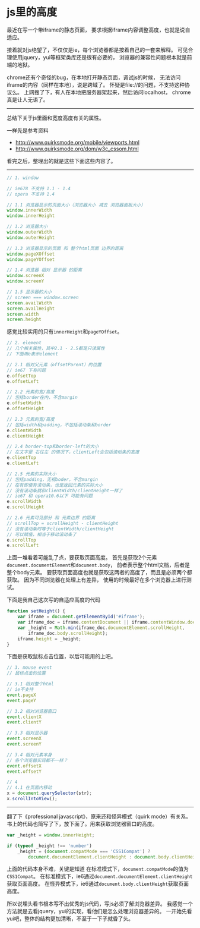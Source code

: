 <!--
Title: javascript 获取页面高度
Tag: tips javascript
-->

# js里的高度

最近在写一个带iframe的静态页面，
要求根据iframe内容调整高度，也就是说自适应。

接着就对js绝望了，不仅仅是ie，每个浏览器都是按着自己的一套来解释。
可见合理使用jquery，yui等框架类库还是很有必要的，
浏览器的兼容性问题根本就是前端的地狱。

chrome还有个奇怪的bug，在本地打开静态页面，调试js的时候，
无法访问iframe的内容（同样在本地），说是跨域了。
怀疑是file://的问题，不支持这种协议么。
上网搜了下，有人在本地把服务器架起来，然后访问localhost，
chrome真是让人无语了。

------

总结下关于js里面和宽度高度有关的属性。

一样先是参考资料

+ <http://www.quirksmode.org/mobile/viewports.html>
+ <http://www.quirksmode.org/dom/w3c_cssom.html>

看完之后，整理出的就是这些下面这些内容了。

------

```javascript
// 1. window

// ie678 不支持 1.1 - 1.4
// opera 不支持 1.4

// 1.1 浏览器显示的页面大小（浏览器大小 减去 浏览器面板大小）
window.innerWidth
window.innerHeight

// 1.2 浏览器大小
window.outerWidth
window.outerHeight

// 1.3 浏览器显示的页面 和 整个html页面 边界的距离
window.pageXOffset
window.pageYOffset

// 1.4 浏览器 相对 显示器 的距离
window.screenX
window.screenY

// 1.5 显示器的大小
// screen === window.screen
screen.availWidth
screen.availHeight
screen.width
screen.height
```
感觉比较实用的只有`innerHeight`和`pageYOffset`。

```javascript
// 2. element
// 几个相关属性，其中2.1 - 2.5都是只读属性
// 下面用e表示element

// 2.1 相对父元素（offsetParent）的位置
// ie67 下有问题
e.offsetTop
e.offsetLeft

// 2.2 元素的宽/高度
// 包括border在内，不含margin
e.offsetWidth
e.offsetHeight

// 2.3 元素的宽/高度
// 包括width和padding，不包括滚动条和border
e.clientWidth
e.clientHeight

// 2.4 border-top和border-left的大小
// 在文字是 右往左 的情况下，clientLeft会包括滚动条的宽度
e.clientTop
e.clientLeft

// 2.5 元素的实际大小
// 包括padding，无视boder，不含margin
// 在有即使有滚动条，也是返回元素的实际大小
// 没有滚动条就和clientWidth/clientHeight一样了
// ie67 和 opera10.6以下 可能有问题
e.scrollWidth
e.scrollHeight

// 2.6 元素可见部分 和 元素边界 的距离
// scrollTop = scrollHeight - clientHeight
// 没有滚动条时等于clientWidth/clientHeight
// 可以赋值，相当于移动滚动条了
e.scrollTop
e.scrollLeft
```

上面一堆看着可能乱了点，要获取页面高度。
首先是获取2个元素`document.documentElement`和`document.body`，
前者表示整个html文档，后者是整个body元素。
要获取页面高度也就是获取这两者的高度了，而且是必须两个都获取。
因为不同浏览器在处理上有差异，
使用的时候最好在多个浏览器上进行测试。

下面是我自己这次写的自适应高度的代码

```javascript
function setHeight() {
    var iframe = document.getElementById('#iframe');
    var iframe_doc = iframe.contentDocument || iframe.contentWindow.document;
    var _height = Math.min(iframe_doc.documentElement.scrollHeight,
        iframe_doc.body.scrollHeight);
    iframe.height = _height;
}
```

下面是获取鼠标点击位置，以后可能用的上吧。

```javascript
// 3. mouse event
// 鼠标点击的位置

// 3.1 相对整个html
// ie不支持
event.pageX
event.pageY

// 3.2 相对浏览器窗口
event.clientX
event.clientY

// 3.3 相对显示器
event.screenX
event.screenY

// 3.4 相对元素本身
// 各个浏览器实现都不一样？
event.offsetX
event.offsetY

// 4
// 4.1 在页面内移动
x = document.querySelector(str);
x.scrollIntoView();
```

------

翻了下《professional javascript》，原来还和怪异模式（quirk mode）有关系。
书上的代码也简写了下，放下面了。用来获取浏览器窗口的高度。

```javascript
var _height = window.innerHeight;

if (typeof _height !== 'number')
    _height = (document.compatMode === 'CSS1Compat') ?
        document.documentElement.clientHeight : document.body.clientHeight;
```

上面的代码本身不难，关键是知道
在标准模式下，`document.compatMode`的值为`CSS1Compat`。
在标准模式下，ie6通过`document.documentElement.clientHeight`获取页面高度。
在怪异模式下，ie6通过`document.body.clientHeight`获取页面高度。

所以说埋头看书根本写不出优秀的js代码，写js必须了解浏览器差异。
我感觉一个方法就是去看jquery，yui的实现，看他们是怎么处理浏览器差异的。
一开始先看yui吧，整体的结构更加清晰，不至于一下子就昏了头。
